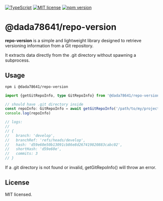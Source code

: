 [![TypeScript](https://img.shields.io/badge/TypeScript-3178C6?logo=typescript&logoColor=fff)](https://www.typescriptlang.org/) [![MIT license](https://img.shields.io/badge/license-MIT-brightgreen.svg)](https://opensource.org/licenses/MIT) [![npm version](https://badge.fury.io/js/@dada78641%2Frepo-version.svg)](https://badge.fury.io/js/@dada78641%2Frepo-version)

# @dada78641/repo-version

**repo-version** is a simple and lightweight library designed to retrieve versioning information from a Git repository.

It extracts data directly from the .git directory without spawning a subprocess.

## Usage

```bash
npm i @dada78641/repo-version
```

```ts
import {getGitRepoInfo, type GitRepoInfo} from '@dada78641/repo-version'

// should have .git directory inside
const repoInfo: GitRepoInfo = await getGitRepoInfo('/path/to/my/project')
console.log(repoInfo)

// logs:
//
// {
//   branch: 'develop',
//   branchRef: 'refs/heads/develop',
//   hash: 'd59e60e50b13091cb86e8d267419820883cabc02',
//   shortHash: 'd59e60e',
//   commits: 3
// }
```

If a .git directory is not found or invalid, getGitRepoInfo() will throw an error.

## License

MIT licensed.
